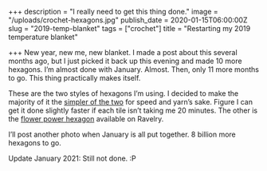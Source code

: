 +++
description = "I really need to get this thing done."
image = "/uploads/crochet-hexagons.jpg"
publish_date = 2020-01-15T06:00:00Z
slug = "2019-temp-blanket"
tags = ["crochet"]
title = "Restarting my 2019 temperature blanket"

+++
New year, new me, new blanket. I made a post about this several months ago, but I just picked it back up this evening and made 10 more hexagons. I’m almost done with January. Almost. Then, only 11 more months to go. This thing practically makes itself.

These are the two styles of hexagons I’m using. I decided to make the majority of it the [simpler of the two](https://makeanddocrew.com/basic-crochet-hexagon-pattern/) for speed and yarn’s sake. Figure I can get it done slightly faster if each tile isn’t taking me 20 minutes. The other is the [flower power hexagon](https://www.ravelry.com/patterns/library/flower-power-hexagon) available on Ravelry.

I’ll post another photo when January is all put together. 8 billion more hexagons to go.

Update January 2021: Still not done. :P